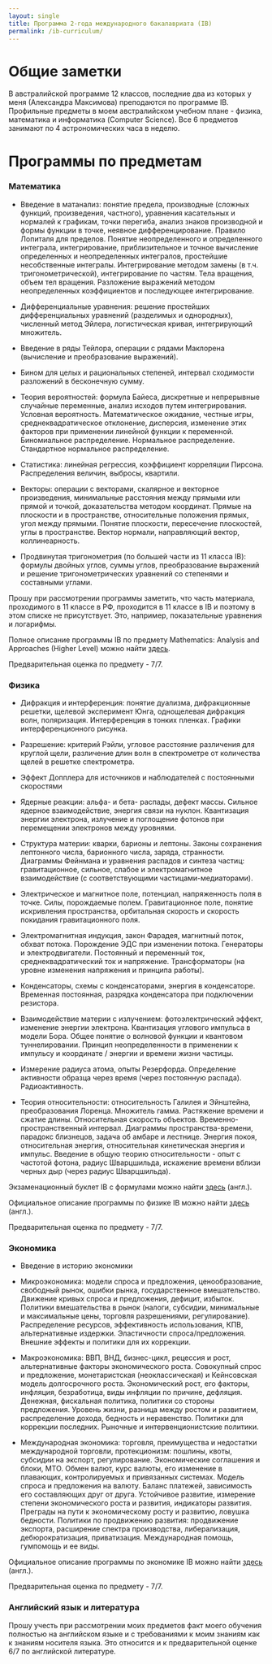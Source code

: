 ```yaml
---
layout: single
title: Программа 2-года международного бакалавриата (IB)
permalink: /ib-curriculum/
---
```


# Общие заметки

В австралийской программе 12 классов, последние два из которых у меня (Александра Максимова) преподаются по программе IB. Профильные предметы в моем австралийском учебном плане - физика, математика и информатика (Computer Science). Все 6 предметов занимают по 4 астрономических часа в неделю.

# Программы по предметам

### Математика

- Введение в матанализ: понятие предела, производные (сложных функций, произведения, частного), уравнения касательных и нормалей к графикам, точки перегиба, анализ знаков производной и формы функции в точке, неявное дифференцирование. Правило Лопиталя для пределов. Понятие неопределенного и определенного интеграла, интегрирование, приблизительное и точное вычисление определенных и неопределенных интегралов, простейшие несобственные интегралы. Интегрирование методом замены (в т.ч. тригонометрической), интегрирование по частям. Тела вращения, объем тел вращения. Разложение выражений методом неопределенных коэффициентов и последующее интегрирование.

- Дифференциальные уравнения: решение простейших дифференциальных уравнений (разделимых и однородных), численный метод Эйлера, логистическая кривая, интегрирующий множитель.

- Введение в ряды Тейлора, операции с рядами Маклорена (вычисление и преобразование выражений).

- Бином для целых и рациональных степеней, интервал сходимости разложений в бесконечную сумму.

- Теория вероятностей: формула Байеса, дискретные и непрерывные случайные переменные, анализ исходов путем интегрирования. Условная вероятность. Математическое ожидание, честные игры, среднеквадратическое отклонение, дисперсия, изменение этих факторов при применении линейной функции к переменной. Биномиальное распределение. Нормальное распределение. Стандартное нормальное распределение.

- Статистика: линейная регрессия, коэффициент корреляции Пирсона. Распределения величин, выбросы, квартили.

- Векторы: операции с векторами, скалярное и векторное произведения, минимальные расстояния между прямыми или прямой и точкой, доказательства методом координат. Прямые на плоскости и в пространстве, относительные положения прямых, угол между прямыми. Понятие плоскости, пересечение плоскостей, углы в пространстве. Вектор нормали, направляющий вектор, коллинеарность.

- Продвинутая тригонометрия (по большей части из 11 класса IB): формулы двойных углов, суммы углов, преобразование выражений и решение тригонометрических уравнений со степенями и составными углами.

Прошу при рассмотрении программы заметить, что часть материала, проходимого в 11 классе в РФ, проходится в 11 классе в IB и поэтому в этом списке не присутствует. Это, например, показательные уравнения и логарифмы.

Полное описание программы IB по предмету Mathematics: Analysis and Approaches (Higher Level) можно найти [здесь](/stuff-place/assets/pdf/syllabus-mathematics.pdf). 

Предварительная оценка по предмету - 7/7.


### Физика

- Дифракция и интерференция: понятие дуализма, дифракционные решетки, щелевой эксперимент Юнга, однощелевая дифракция волн, поляризация. Интерференция в тонких пленках. Графики интерференционного рисунка.

- Разрешение: критерий Рэйли, угловое расстояние различения для круглой щели, различение длин волн в спектрометре от количества щелей в решетке спектрометра.

- Эффект Допплера для источников и наблюдателей с постоянными скоростями

- Ядерные реакции: альфа- и бета- распады, дефект массы. Сильное ядерное взаимодействие, энергия связи на нуклон. Квантизация энергии электрона, излучение и поглощение фотонов при перемещении электронов между уровнями.

- Структура материи: кварки, барионы и лептоны. Законы сохранения лептонного числа, барионного числа, заряда, странности. Диаграммы Фейнмана и уравнения распадов и синтеза частиц: гравитационное, сильное, слабое и электромагнитное взаимодействие (с соответствующими частицами-медиаторами).

- Электрическое и магнитное поле, потенциал, напряженность поля в точке. Силы, порождаемые полем. Гравитационное поле, понятие искривления пространства, орбитальная скорость и скорость покидания гравитационного поля.

- Электромагнитная индукция, закон Фарадея, магнитный поток, обхват потока. Порождение ЭДС при изменении потока. Генераторы и электродвигатели. Постоянный и переменный ток, среднеквадратический ток и напряжение. Трансформаторы (на уровне изменения напряжения и принципа работы).

- Конденсаторы, схемы с конденсаторами, энергия в конденсаторе. Временная постоянная, разрядка конденсатора при подключении резистора.

- Взаимодействие материи с излучением: фотоэлектрический эффект, изменение энергии электрона. Квантизация углового импульса в модели Бора. Общее понятие о волновой функции и квантовом туннелировании. Принцип неопределенности в применении к импульсу и координате / энергии и времени жизни частицы.

- Измерение радиуса атома, опыты Резерфорда. Определение активности образца через время (через постоянную распада). Радиоактивность.

- Теория относительности: относительность Галилея и Эйнштейна, преобразования Лоренца. Множитель гамма. Растяжение времени и сжатие длины. Относительная скорость объектов. Временно-пространственный интервал. Диаграммы пространства-времени, парадокс близнецов, задача об амбаре и лестнице. Энергия покоя, относительная энергия, относительная кинетическая энергия и импульс. Введение в общую теорию относительности - опыт с частотой фотона, радиус Шварцшильда, искажение времени вблизи черных дыр (через радиус Шварцшильда).

Экзаменационный буклет IB с формулами можно найти [здесь](/stuff-place/assets/pdf/booklet-physics.pdf) (англ.).

Официальное описание программы по физике IB можно найти [здесь](/stuff-place/assets/pdf/syllabus-physics.pdf) (англ.).

Предварительная оценка по предмету - 7/7.

### Экономика

- Введение в историю экономики

- Микроэкономика: модели спроса и предложения, ценообразование, свободный рынок, ошибки рынка, государственное вмешательство. Движение кривых спроса и предложения, дефицит, избыток. Политики вмешательства в рынок (налоги, субсидии, минимальные и максимальные цены, торговля разрешениями, регулирование). Распределение ресурсов, эффективность использования, КПВ, альтернативные издержки. Эластичности спроса/предложения. Внешние эффекты и политики для их коррекции.

- Макроэкономика: ВВП, ВНД, бизнес-цикл, рецессия и рост, альтернативные факторы экономического роста. Совокупный спрос и предложение, монетаристская (неоклассическая) и Кейнсовская модель долгосрочного роста. Экономический рост, его факторы, инфляция, безработица, виды инфляции по причине, дефляция. Денежная, фискальная политика, политики со стороны предложения. Уровень жизни, разница между ростом и развитием, распределение дохода, бедность и неравенство. Политики для коррекции последних. Рыночные и интервенционистские политики.

- Международная экономика: торговля, преимущества и недостатки международной торговли, протекционизм: пошлины, квоты, субсидии на экспорт, регулирование. Экономические соглашения и блоки, МТО. Обмен валют, курс валюты, его изменение в плавающих, контролируемых и привязанных системах. Модель спроса и предложения на валюту. Баланс платежей, зависимость его составляющих друг от друга. Устойчивое развитие, измерение степени экономического роста и развития, индикаторы развития. Преграды на пути к экономическому росту и развитию, ловушка бедности. Политики по продвижению развития: продвижение экспорта, расширение спектра производства, либерализация, дебюрократизация, приватизация. Международная помощь, гумпомощь и ее виды. 

Официальное описание программы по экономике IB можно найти [здесь](/stuff-place/assets/pdf/syllabus-economics.pdf) (англ.).

Предварительная оценка по предмету - 7/7.

### Английский язык и литература

Прошу учесть при рассмотрении моих предметов факт моего обучения полностью на английском языке и с требованиями к моим знаниям как к знаниям носителя языка. Это относится и к предварительной оценке 6/7 по английской литературе.
